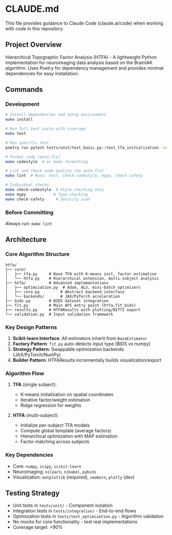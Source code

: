 # CLAUDE.md

This file provides guidance to Claude Code (claude.ai/code) when working with code in this repository.

## Project Overview

Hierarchical Topographic Factor Analysis (HTFA) - A lightweight Python implementation for neuroimaging data analysis based on the BrainIAK algorithm. Uses Poetry for dependency management and provides minimal dependencies for easy installation.

## Commands

### Development
```bash
# Install dependencies and setup environment
make install

# Run full test suite with coverage
make test

# Run specific test
poetry run pytest tests/unit/test_basic.py::test_tfa_initialization -xvs

# Format code (auto-fix)
make codestyle  # or make formatting

# Lint and check code quality (no auto-fix)
make lint  # Runs: test, check-codestyle, mypy, check-safety

# Individual checks
make check-codestyle  # Style checking only
make mypy            # Type checking
make check-safety     # Security scan
```

### Before Committing
Always run: `make lint`

## Architecture

### Core Algorithm Structure
```
htfa/
├── core/
│   ├── tfa.py     # Base TFA with K-means init, factor estimation
│   └── htfa.py    # Hierarchical extension, multi-subject analysis
├── htfa/          # Advanced implementations
│   ├── optimization.py  # Adam, ALS, mini-batch optimizers
│   ├── core.py         # Abstract backend interface
│   └── backends/       # JAX/PyTorch acceleration
├── bids.py        # BIDS dataset integration
├── fit.py         # Main API entry point (htfa.fit_bids)
├── results.py     # HTFAResults with plotting/NIfTI export
└── validation.py  # Input validation framework
```

### Key Design Patterns

1. **Scikit-learn Interface**: All estimators inherit from `BaseEstimator`
2. **Factory Pattern**: `fit.py` auto-detects input type (BIDS vs numpy)
3. **Strategy Pattern**: Swappable optimization backends (JAX/PyTorch/NumPy)
4. **Builder Pattern**: HTFAResults incrementally builds visualization/export

### Algorithm Flow

1. **TFA** (single subject):
   - K-means initialization on spatial coordinates
   - Iterative factor/weight estimation
   - Ridge regression for weights

2. **HTFA** (multi-subject):
   - Initialize per-subject TFA models
   - Compute global template (average factors)
   - Hierarchical optimization with MAP estimation
   - Factor matching across subjects

### Key Dependencies
- Core: `numpy`, `scipy`, `scikit-learn`
- Neuroimaging: `nilearn`, `nibabel`, `pybids`
- Visualization: `matplotlib` (required), `seaborn`, `plotly` (dev)

## Testing Strategy

- Unit tests in `tests/unit/` - Component isolation
- Integration tests in `tests/integration/` - End-to-end flows
- Optimization tests in `tests/test_optimization.py` - Algorithm validation
- No mocks for core functionality - test real implementations
- Coverage target: >90%